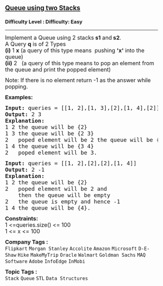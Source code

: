 <h2><a href="https://www.geeksforgeeks.org/problems/queue-using-two-stacks--115418/1?page=1&category=Queue&sortBy=difficulty">Queue using two Stacks</a></h2><h3>Difficulty Level : Difficulty: Easy</h3><hr><div class="problems_problem_content__Xm_eO"><p><span style="font-size: 18px;">Implement a Queue using 2 stacks<strong> s1</strong> and<strong> s2</strong>.<br>A Query <strong>q</strong> is of 2 Types<br><strong>(i)</strong> 1 <strong>x</strong> (a query of this type means&nbsp;&nbsp;pushing <strong>'x'</strong> into the queue)<br><strong>(ii)</strong> 2 &nbsp; (a query of this type means to pop an element from the queue and print the popped element)</span></p>
<p><span style="font-size: 18px;">Note:&nbsp;If there is no element return -1 as the answer while popping.</span></p>
<p><strong><span style="font-size: 18px;">Examples:</span></strong></p>
<pre><strong><span style="font-size: 18px;">Input: </span></strong><span style="font-size: 18px;">queries =</span><strong><span style="font-size: 18px;"> </span></strong><span style="font-size: 18px;">[[1, 2],[1, 3],[2],[1, 4],[2]]
<strong>Output: </strong>2 3<strong>
Explanation: </strong>
1 2 the queue will be {2}
1 3 the queue will be {2 3}
2 &nbsp; poped element will be 2 the queue will be {3}
1 4 the queue will be {3 4}
2 &nbsp; poped element will be 3.</span></pre>
<pre><strong><span style="font-size: 18px;">Input: </span></strong><span style="font-size: 18px;">queries = [[1, 2],[2],[2],[1, 4]]
<strong>Output: </strong>2 -1<strong>
Explanation: </strong>
1 2&nbsp;the queue will be {2}
2&nbsp; &nbsp;poped element will be 2 and 
&nbsp;   then the queue will be empty
2&nbsp; &nbsp;the queue is empty and hence -1
1 4&nbsp;the queue will be {4}.</span></pre>
<p><span style="font-size: 18px;"><strong>Constraints:</strong><br>1 &lt;=queries.size()&nbsp;&lt;= 100<br>1 &lt;= x &lt;= 100</span></p></div><p><span style=font-size:18px><strong>Company Tags : </strong><br><code>Flipkart</code>&nbsp;<code>Morgan Stanley</code>&nbsp;<code>Accolite</code>&nbsp;<code>Amazon</code>&nbsp;<code>Microsoft</code>&nbsp;<code>D-E-Shaw</code>&nbsp;<code>Hike</code>&nbsp;<code>MakeMyTrip</code>&nbsp;<code>Oracle</code>&nbsp;<code>Walmart</code>&nbsp;<code>Goldman Sachs</code>&nbsp;<code>MAQ Software</code>&nbsp;<code>Adobe</code>&nbsp;<code>InfoEdge</code>&nbsp;<code>InMobi</code>&nbsp;<br><p><span style=font-size:18px><strong>Topic Tags : </strong><br><code>Stack</code>&nbsp;<code>Queue</code>&nbsp;<code>STL</code>&nbsp;<code>Data Structures</code>&nbsp;